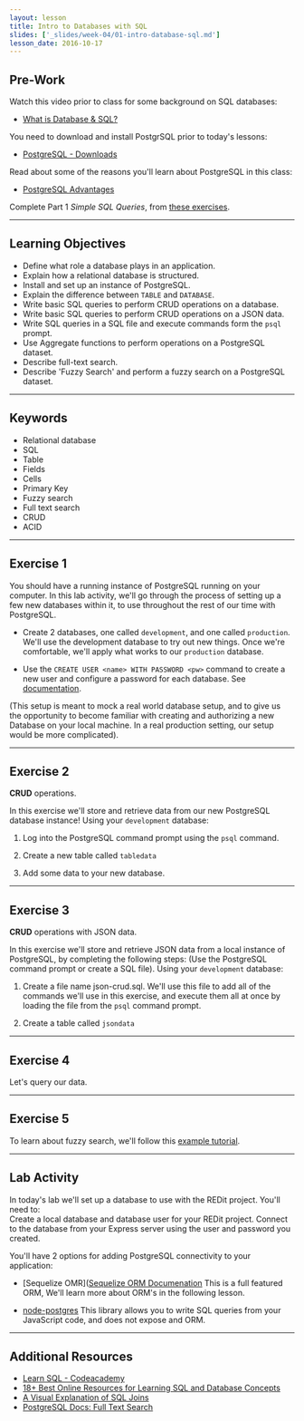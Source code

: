 ```yaml
---
layout: lesson
title: Intro to Databases with SQL
slides: ['_slides/week-04/01-intro-database-sql.md']
lesson_date: 2016-10-17
---
```


## Pre-Work

Watch this video prior to class for some background on SQL databases:

- [What is Database & SQL?](https://www.youtube.com/watch?v=FR4QIeZaPeM)

You need to download and install PostgrSQL prior to today's lessons:

- [PostgreSQL - Downloads](https://www.postgresql.org/docs/9.6/static/installation.html)

Read about some of the reasons you'll learn about PostgreSQL in this class:

- [PostgreSQL Advantages](https://www.postgresql.org/about/advantages/)

Complete Part 1 *Simple SQL Queries*, from [these exercises](https://www.pgexercises.com/questions/basic/).

---

## Learning Objectives

- Define what role a database plays in an application.
- Explain how a relational database is structured.
- Install and set up an instance of PostgreSQL.
- Explain the difference between `TABLE` and `DATABASE`.
- Write basic SQL queries to perform CRUD operations on a database.
- Write basic SQL queries to perform CRUD operations on a JSON data.
- Write SQL queries in a SQL file and execute commands form the `psql` prompt.
- Use Aggregate functions to perform operations on a PostgreSQL dataset.
- Describe full-text search.
- Describe 'Fuzzy Search' and perform a fuzzy search on a PostgreSQL dataset.

---

## Keywords

- Relational database
- SQL
- Table
- Fields
- Cells
- Primary Key
- Fuzzy search
- Full text search
- CRUD
- ACID

---

## Exercise 1

You should have a running instance of PostgreSQL running on your computer. In this lab activity,
we'll go through the process of setting up a few new databases within it, to use throughout the rest of our
time with PostgreSQL.

- Create 2 databases, one called `development`, and one called `production`.
We'll use the development database to try out new things. Once we're comfortable, we'll apply
what works to our `production` database.

- Use the `CREATE USER <name> WITH PASSWORD <pw>` command to create a new user and configure a password for each database.
See [documentation](https://www.postgresql.org/docs/9.6/static/sql-createuser.html).

(This setup is meant to mock a real world database setup, and to give us the opportunity to become familiar with
creating and authorizing a new Database on your local machine. In a real production setting, our setup would be more complicated).

<!-- XXX TODO XXX

DROP TABLE
DROP DATABASE

-->

---

## Exercise 2

**CRUD** operations.

In this exercise we'll store and retrieve data from our new PostgreSQL database instance!
Using your `development` database:

1) Log into the PostgreSQL command prompt using the `psql` command.

2) Create a new table called `tabledata`

2) Add some data to your new database.


<!-- XXX TODO XXX

INSERT
UPDATE

-->

---

## Exercise 3

**CRUD** operations with JSON data.

In this exercise we'll store and retrieve JSON data from a local instance of PostgreSQL, by completing the following steps:
(Use the PostgreSQL command prompt or create a SQL file).
Using your `development` database:

1) Create a file name json-crud.sql. We'll use this file to add all of the commands we'll use in this exercise, and
execute them all at once by loading the file from the `psql` command prompt.

2) Create a table called `jsondata`


---

## Exercise 4

Let's query our data.

<!--
XXX TODO XXX

SELECT
FROM
WHERE

-->

---

## Exercise 5

To learn about fuzzy search, we'll follow this [example tutorial](http://rachbelaid.com/postgres-full-text-search-is-good-enough/).

---

## Lab Activity

In today's lab we'll set up a database to use with the REDit project. You'll need to: <br/>
Create a local database and database user for your REDit project. Connect to the database from your Express server
using the user and password you created.

You'll have 2 options for adding PostgreSQL connectivity to your application: <br/>

- [Sequelize OMR]([Sequelize ORM Documenation](http://docs.sequelizejs.com/en/v3/)
This is a full featured ORM, We'll learn more about ORM's in the following lesson.

- [node-postgres](https://github.com/brianc/node-postgres)
This library allows you to write SQL queries from your JavaScript code, and does not expose and ORM.


---

## Additional Resources

- [Learn SQL - Codeacademy](https://www.codecademy.com/learn/learn-sql)
- [18+ Best Online Resources for Learning SQL and Database Concepts](http://www.vertabelo.com/blog/notes-from-the-lab/18-best-online-resources-for-learning-sql-and-database)
- [A Visual Explanation of SQL Joins](https://blog.codinghorror.com/a-visual-explanation-of-sql-joins/)
- [PostgreSQL Docs: Full Text Search](http://www.postgresql.org/docs/9.1/static/textsearch-indexes.html)
